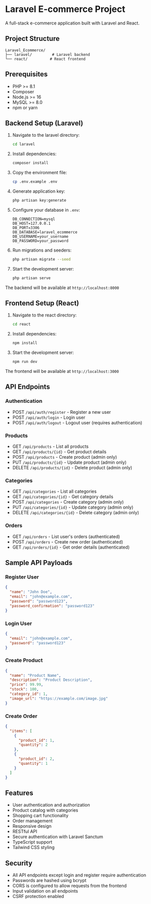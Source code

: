 # Laravel E-commerce Project

A full-stack e-commerce application built with Laravel and React.

## Project Structure

```
Laravel_Ecommerce/
├── laravel/         # Laravel backend
└── react/          # React frontend
```

## Prerequisites

- PHP >= 8.1
- Composer
- Node.js >= 16
- MySQL >= 8.0
- npm or yarn

## Backend Setup (Laravel)

1. Navigate to the laravel directory:
   ```bash
   cd laravel
   ```

2. Install dependencies:
   ```bash
   composer install
   ```

3. Copy the environment file:
   ```bash
   cp .env.example .env
   ```

4. Generate application key:
   ```bash
   php artisan key:generate
   ```

5. Configure your database in `.env`:
   ```
   DB_CONNECTION=mysql
   DB_HOST=127.0.0.1
   DB_PORT=3306
   DB_DATABASE=laravel_ecommerce
   DB_USERNAME=your_username
   DB_PASSWORD=your_password
   ```

6. Run migrations and seeders:
   ```bash
   php artisan migrate --seed
   ```

7. Start the development server:
   ```bash
   php artisan serve
   ```

The backend will be available at `http://localhost:8000`

## Frontend Setup (React)

1. Navigate to the react directory:
   ```bash
   cd react
   ```

2. Install dependencies:
   ```bash
   npm install
   ```

3. Start the development server:
   ```bash
   npm run dev
   ```

The frontend will be available at `http://localhost:3000`

## API Endpoints

### Authentication
- POST `/api/auth/register` - Register a new user
- POST `/api/auth/login` - Login user
- POST `/api/auth/logout` - Logout user (requires authentication)

### Products
- GET `/api/products` - List all products
- GET `/api/products/{id}` - Get product details
- POST `/api/products` - Create product (admin only)
- PUT `/api/products/{id}` - Update product (admin only)
- DELETE `/api/products/{id}` - Delete product (admin only)

### Categories
- GET `/api/categories` - List all categories
- GET `/api/categories/{id}` - Get category details
- POST `/api/categories` - Create category (admin only)
- PUT `/api/categories/{id}` - Update category (admin only)
- DELETE `/api/categories/{id}` - Delete category (admin only)

### Orders
- GET `/api/orders` - List user's orders (authenticated)
- POST `/api/orders` - Create new order (authenticated)
- GET `/api/orders/{id}` - Get order details (authenticated)

## Sample API Payloads

### Register User
```json
{
  "name": "John Doe",
  "email": "john@example.com",
  "password": "password123",
  "password_confirmation": "password123"
}
```

### Login User
```json
{
  "email": "john@example.com",
  "password": "password123"
}
```

### Create Product
```json
{
  "name": "Product Name",
  "description": "Product Description",
  "price": 99.99,
  "stock": 100,
  "category_id": 1,
  "image_url": "https://example.com/image.jpg"
}
```

### Create Order
```json
{
  "items": [
    {
      "product_id": 1,
      "quantity": 2
    },
    {
      "product_id": 2,
      "quantity": 1
    }
  ]
}
```

## Features

- User authentication and authorization
- Product catalog with categories
- Shopping cart functionality
- Order management
- Responsive design
- RESTful API
- Secure authentication with Laravel Sanctum
- TypeScript support
- Tailwind CSS styling

## Security

- All API endpoints except login and register require authentication
- Passwords are hashed using bcrypt
- CORS is configured to allow requests from the frontend
- Input validation on all endpoints
- CSRF protection enabled 